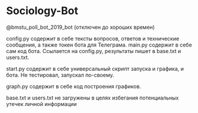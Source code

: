 # Sociology-Bot
@bmstu_poll_bot_2019_bot (отключен до хороших времен) 

config.py содержит в себе тексты вопросов, ответов и технические сообщения, а также токен бота для Телеграма.
main.py содержит в себе сам код бота. Ссылается на config.py, результаты пишет в base.txt и users.txt.

start.py содержит в себе универсальный скрипт запуска и графика, и бота. Не тестировал, запускал по-своему.

graph.py содержит в себе код построения графиков.

base.txt и users.txt не загружены в целях избегания потенциальных утечек личной информации
